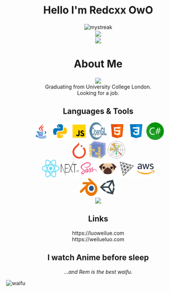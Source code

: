 <h1 align="center">
  Hello I'm Redcxx OwO
</h1>

<div align="center">
  <img align="center" src="https://github-readme-streak-stats.herokuapp.com/?user=redcxx&hide_border=true&theme=tokyonight_duo" alt="mystreak"/>
</div>

<div align="center">
  <img align="center" src="https://github-readme-stats.vercel.app/api?username=redcxx&show_icons=true&include_all_commits=true&count_private=true&hide_border=true&hide_title=true&line_height=30" />
</div>

<div align="center">
  <img align="center" src="https://activity-graph.herokuapp.com/graph?username=redcxx&theme=minimal&hide_border=true&area=true&hide_title=true&bg_color=white"/>
</div>

  
  
<h1 align="center">
  About Me
</h1>

<p align="center">
  <img align="center" src="https://readme-typing-svg.herokuapp.com?size=25&duration=3000&color=000000&center=true&vCenter=true&multiline=true&width=600&height=60&lines=Versatilist%2C+Coder%2C+Learner%2C+Reader" /><br />
  Graduating from University College London.<br />
  Looking for a job.
</p>

<h2 align="center">
  Languages & Tools
</h2>

<div align="center">
  <!-- https://icons8.com/icons -->
  <img src="icons/icons8-java.svg" width=48 height=48>
  <img src="icons/icons8-python.svg" width=48 height=48>
  <img src="icons/icons8-javascript.svg" width=48 height=48>
  <img src="icons/Opengl-logo.svg" width=48 height=48>
  <img src="icons/icons8-html-5.svg" width=48 height=48>
  <img src="icons/icons8-css3.svg" width=48 height=48>
  <img src="icons/csharp.svg" width=48 height=48>
</div>

<div align="center">
  <img src="icons/pytorch-icon.svg" width=44 height=44>
  <img src="icons/numpy-icon.svg" width=48 height=48>
  <img src="icons/Matplotlib_icon.svg" width=48 height=48>
  
</div>
<div align="center">
  <img src="icons/React-icon.svg" width=48 height=48>
  <img src="icons/nextjs.svg" width=48 height=48>
  <img src="icons/icons8-sass.svg" width=48 height=48>
  <img src="icons/pug-final-logo-_-colour-128.svg" width=48 height=48>
  <img src="icons/threejs.svg" width=48 height=48>
  <img src="icons/icons8-amazon-web-services.svg" width=48 height=48>
</div>

<div align="center">
  <img src="icons/blender.svg" width=48 height=48>
  <img src="icons/icons8-unity.svg" width=48 height=48>
</div>

<div align="center">
  <img align="center" src="https://github-readme-stats.vercel.app/api/top-langs/?username=redcxx&layout=compact&langs_count=12&theme=swift" />
</div>

<h2 align="center">
  Links
</h2>
<div align=center>
  <span>https://luoweilue.com</span><br />
  <span>https://weilueluo.com</span>
  </ul>
</div>


<h2 align="center">
  I watch Anime before sleep
</h2>
<p align="center">
<i>...and Rem is the best waifu.</i>
</p>

![waifu](https://raw.githubusercontent.com/Redcxx/Redcxx/master/97289746_p0.jpg)

